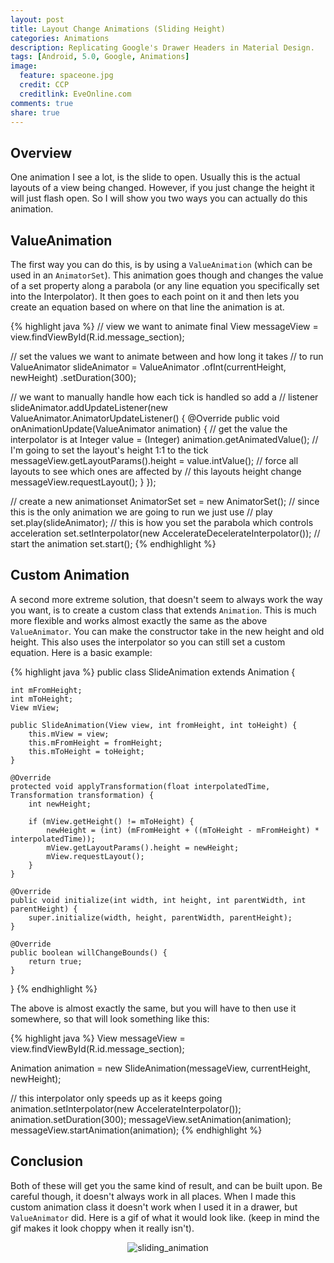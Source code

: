 ```yaml
---
layout: post
title: Layout Change Animations (Sliding Height)
categories: Animations
description: Replicating Google's Drawer Headers in Material Design.
tags: [Android, 5.0, Google, Animations]
image:
  feature: spaceone.jpg
  credit: CCP
  creditlink: EveOnline.com
comments: true
share: true
---
```


## Overview

One animation I see a lot, is the slide to open. Usually this is the actual layouts of a view being changed. However, if you just change the height it will just flash open. So I will show you two ways you can actually do this animation.

## ValueAnimation

The first way you can do this, is by using a `ValueAnimation` (which can be used in an `AnimatorSet`). This animation goes though and changes the value of a set property along a parabola (or any line equation you specifically set into the Interpolator). It then goes to each point on it and then lets you create an equation based on where on that line the animation is at.

{% highlight java %}
// view we want to animate
final View messageView = view.findViewById(R.id.message_section);

// set the values we want to animate between and how long it takes
// to run
ValueAnimator slideAnimator = ValueAnimator
        .ofInt(currentHeight, newHeight)
        .setDuration(300);


// we want to manually handle how each tick is handled so add a
// listener
slideAnimator.addUpdateListener(new ValueAnimator.AnimatorUpdateListener() {
    @Override
    public void onAnimationUpdate(ValueAnimator animation) {
        // get the value the interpolator is at
        Integer value = (Integer) animation.getAnimatedValue();
        // I'm going to set the layout's height 1:1 to the tick
        messageView.getLayoutParams().height = value.intValue();
        // force all layouts to see which ones are affected by
        // this layouts height change
        messageView.requestLayout();
    }
});

// create a new animationset
AnimatorSet set = new AnimatorSet();
// since this is the only animation we are going to run we just use
// play
set.play(slideAnimator);
// this is how you set the parabola which controls acceleration
set.setInterpolator(new AccelerateDecelerateInterpolator());
// start the animation
set.start();
{% endhighlight %}

## Custom Animation

A second more extreme solution, that doesn't seem to always work the way you want, is to create a custom class that extends `Animation`. This is much more flexible and works almost exactly the same as the above `ValueAnimator`. You can make the constructor take in the new height and old height. This also uses the interpolator so you can still set a custom equation. Here is a basic example:

{% highlight java %}
public class SlideAnimation extends Animation {

    int mFromHeight;
    int mToHeight;
    View mView;

    public SlideAnimation(View view, int fromHeight, int toHeight) {
        this.mView = view;
        this.mFromHeight = fromHeight;
        this.mToHeight = toHeight;
    }

    @Override
    protected void applyTransformation(float interpolatedTime, Transformation transformation) {
        int newHeight;

        if (mView.getHeight() != mToHeight) {
            newHeight = (int) (mFromHeight + ((mToHeight - mFromHeight) * interpolatedTime));
            mView.getLayoutParams().height = newHeight;
            mView.requestLayout();
        }
    }

    @Override
    public void initialize(int width, int height, int parentWidth, int parentHeight) {
        super.initialize(width, height, parentWidth, parentHeight);
    }

    @Override
    public boolean willChangeBounds() {
        return true;
    }
}
{% endhighlight %}

The above is almost exactly the same, but you will have to then use it somewhere, so that will look something like this:

{% highlight java %}
View messageView = view.findViewById(R.id.message_section);

Animation animation = new SlideAnimation(messageView, currentHeight, newHeight);

// this interpolator only speeds up as it keeps going
animation.setInterpolator(new AccelerateInterpolator());
animation.setDuration(300);
messageView.setAnimation(animation);
messageView.startAnimation(animation);
{% endhighlight %}

## Conclusion

Both of these will get you the same kind of result, and can be built upon. Be careful though, it doesn't always work in all places. When I made this custom animation class it doesn't work when I used it in a drawer, but `ValueAnimator` did. Here is a gif of what it would look like. (keep in mind the gif makes it look choppy when it really isn't).

<p align="center">
  <img src="{{ site.url }}/assets/sliding_animation.gif" alt="sliding_animation"/>
</p>
